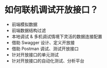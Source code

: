 # 如何联机调试开放接口？

- 前端模拟数据
- 前端数据结构过滤
- 本地调试 & 多机调试情境下灵活的数据连接配置
- 借助 Swagger 设计、定义开放接
- 借助 Postman 调试、测试开放接口
- 针对开放接口的单元测试
- 针对开放接口的自动化测试、分析平台
